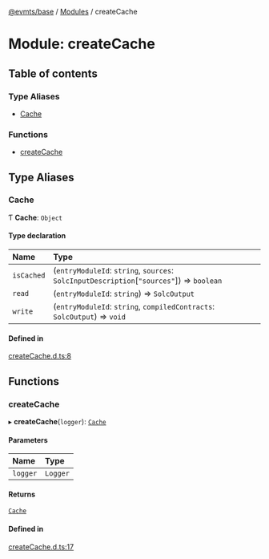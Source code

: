 [@evmts/base](../README.md) / [Modules](../modules.md) / createCache

# Module: createCache

## Table of contents

### Type Aliases

- [Cache](createCache.md#cache)

### Functions

- [createCache](createCache.md#createcache)

## Type Aliases

### Cache

Ƭ **Cache**: `Object`

#### Type declaration

| Name | Type |
| :------ | :------ |
| `isCached` | (`entryModuleId`: `string`, `sources`: `SolcInputDescription`[``"sources"``]) => `boolean` |
| `read` | (`entryModuleId`: `string`) => `SolcOutput` |
| `write` | (`entryModuleId`: `string`, `compiledContracts`: `SolcOutput`) => `void` |

#### Defined in

[createCache.d.ts:8](https://github.com/evmts/evmts-monorepo/blob/main/bundler/packages/base/src/createCache.d.ts#L8)

## Functions

### createCache

▸ **createCache**(`logger`): [`Cache`](createCache.md#cache)

#### Parameters

| Name | Type |
| :------ | :------ |
| `logger` | `Logger` |

#### Returns

[`Cache`](createCache.md#cache)

#### Defined in

[createCache.d.ts:17](https://github.com/evmts/evmts-monorepo/blob/main/bundler/packages/base/src/createCache.d.ts#L17)
